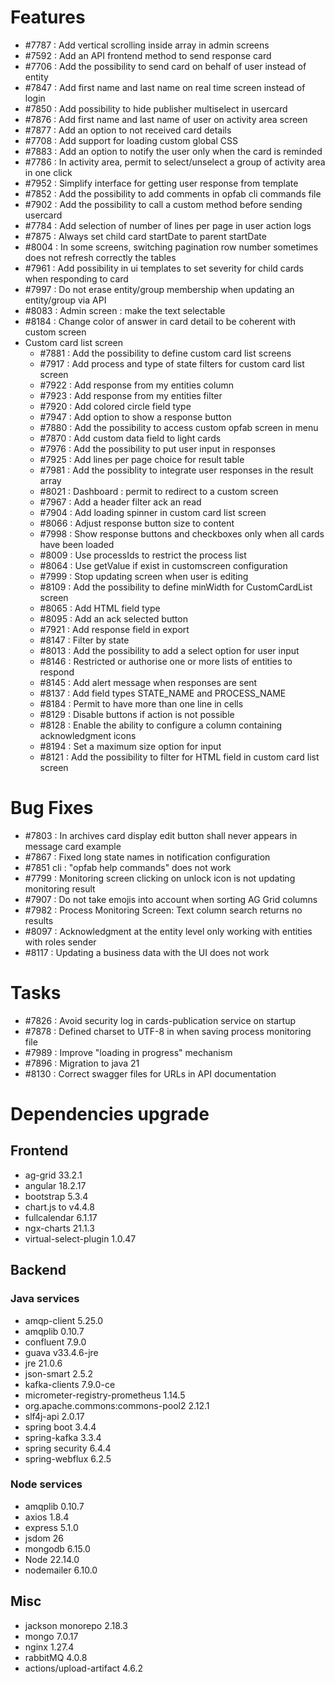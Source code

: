 
# Features

- #7787 : Add vertical scrolling inside array in admin screens
- #7592 : Add an API frontend method to send response card
- #7706 : Add the possibility to send card on behalf of user instead of entity
- #7847 : Add first name and last name on real time screen instead of login
- #7850 : Add possibility to hide publisher multiselect in usercard
- #7876 : Add first name and last name of user on activity area screen
- #7877 : Add an option to not received card details
- #7708 : Add support for loading custom global CSS
- #7883 : Add an option to notify the user only when the card is reminded
- #7786 : In activity area, permit to select/unselect a group of activity area in one click
- #7952 : Simplify interface for getting user response from template
- #7852 : Add the possibility to add comments in opfab cli commands file
- #7902 : Add the possibility to call a custom method before sending usercard
- #7784 : Add selection of number of lines per page in user action logs
- #7875 : Always set child card startDate to parent startDate
- #8004 : In some screens, switching pagination row number sometimes does not refresh correctly the tables
- #7961 : Add possibility in ui templates to set severity for child cards when responding to card
- #7997 : Do not erase entity/group membership when updating an entity/group via API
- #8083 : Admin screen : make the text selectable
- #8184 : Change color of answer in card detail to be coherent with custom screen
- Custom card list screen
  - #7881 : Add the possibility to define custom card list screens
  - #7917 : Add process and type of state filters for custom card list screen
  - #7922 : Add response from my entities column
  - #7923 : Add response from my entities filter
  - #7920 : Add colored circle field type
  - #7947 : Add option to show a response button
  - #7880 : Add the possibility to access custom opfab screen in menu
  - #7870 : Add custom data field to light cards
  - #7976 : Add the possibility to put user input in responses
  - #7925 : Add lines per page choice for result table
  - #7981 : Add the possiblity to integrate user responses in the result array
  - #8021 : Dashboard : permit to redirect to a custom screen
  - #7967 : Add a header filter ack an read
  - #7904 : Add loading spinner in custom card list screen
  - #8066 : Adjust response button size to content
  - #7998 : Show response buttons and checkboxes only when all cards have been loaded
  - #8009 : Use processIds to restrict the process list
  - #8064 : Use getValue if exist in customscreen configuration
  - #7999 : Stop updating screen when user is editing
  - #8109 : Add the possibility to define minWidth for CustomCardList screen
  - #8065 : Add HTML field type
  - #8095 : Add an ack selected button
  - #7921 : Add response field in export
  - #8147 : Filter by state
  - #8013 : Add the possibility to add a select option for user input
  - #8146 : Restricted or authorise one or more lists of entities to respond
  - #8145 : Add alert message when responses are sent
  - #8137 : Add field types STATE_NAME and PROCESS_NAME
  - #8184 : Permit to have more than one line in cells
  - #8129 : Disable buttons if action is not possible
  - #8128 : Enable the ability to configure a column containing acknowledgment icons
  - #8194 : Set a maximum size option for input
  - #8121 : Add the possibility to filter for HTML field in custom card list screen



# Bug Fixes

- #7803 : In archives card display edit button shall never appears in message card example
- #7867 : Fixed long state names in notification configuration
- #7851 cli : "opfab help commands" does not work
- #7799 : Monitoring screen clicking on unlock icon is not updating monitoring result
- #7907 : Do not take emojis into account when sorting AG Grid columns
- #7982 : Process Monitoring Screen: Text column search returns no results
- #8097 : Acknowledgment at the entity level only working with entities with roles sender
- #8117 : Updating a business data with the UI does not work


# Tasks

- #7826 : Avoid security log in cards-publication service on startup
- #7878 : Defined charset to UTF-8 in when saving process monitoring file
- #7989 : Improve "loading in progress" mechanism
- #7896 : Migration to java 21
- #8130 : Correct swagger files for URLs in API documentation

# Dependencies upgrade

## Frontend
- ag-grid 33.2.1
- angular 18.2.17
- bootstrap 5.3.4
- chart.js to v4.4.8
- fullcalendar 6.1.17
- ngx-charts 21.1.3
- virtual-select-plugin 1.0.47


  
## Backend 

### Java services 

- amqp-client 5.25.0
- amqplib 0.10.7
- confluent 7.9.0
- guava v33.4.6-jre
- jre 21.0.6
- json-smart 2.5.2
- kafka-clients 7.9.0-ce 
- micrometer-registry-prometheus 1.14.5
- org.apache.commons:commons-pool2 2.12.1
- slf4j-api 2.0.17
- spring boot 3.4.4
- spring-kafka 3.3.4
- spring security 6.4.4
- spring-webflux 6.2.5

### Node services

- amqplib 0.10.7
- axios 1.8.4
- express 5.1.0
- jsdom 26
- mongodb 6.15.0
- Node 22.14.0
- nodemailer 6.10.0
  

## Misc 

- jackson monorepo 2.18.3
- mongo 7.0.17
- nginx 1.27.4
- rabbitMQ 4.0.8
- actions/upload-artifact 4.6.2





